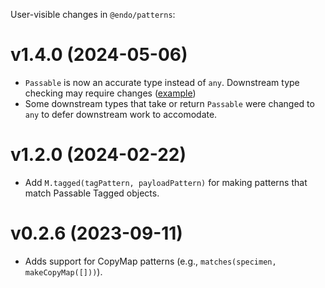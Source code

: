 User-visible changes in `@endo/patterns`:

# v1.4.0 (2024-05-06)

- `Passable` is now an accurate type instead of `any`. Downstream type checking may require changes ([example](https://github.com/Agoric/agoric-sdk/pull/8774))
- Some downstream types that take or return `Passable` were changed to `any` to defer downstream work to accomodate.

# v1.2.0 (2024-02-22)

- Add `M.tagged(tagPattern, payloadPattern)` for making patterns that match
  Passable Tagged objects.

# v0.2.6 (2023-09-11)

- Adds support for CopyMap patterns (e.g., `matches(specimen, makeCopyMap([]))`).
